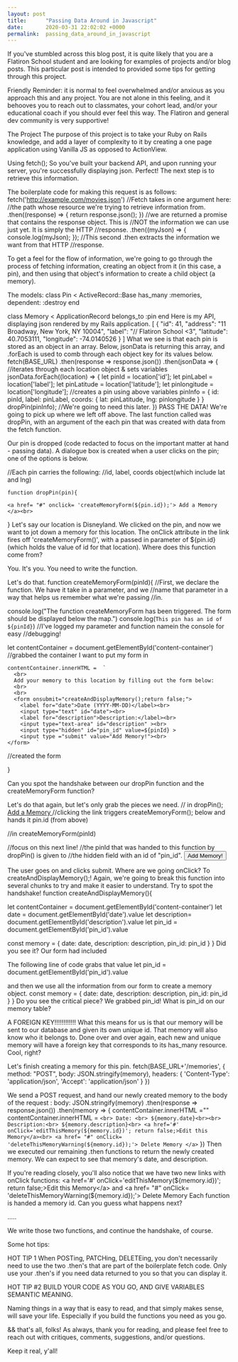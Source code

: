 ```yaml
---
layout: post
title:      "Passing Data Around in Javascript"
date:       2020-03-31 22:02:02 +0000
permalink:  passing_data_around_in_javascript
---
```



If you've stumbled across this blog post, it is quite likely that you are a Flatiron School student and are looking for examples of projects and/or blog posts. This particular post is intended to provided some tips for getting through this project.

Friendly Reminder: it is normal to feel overwhelmed and/or anxious as you approach this and any project. You are not alone in this feeling, and it behooves you to reach out to classmates, your cohort lead, and/or your educational coach if you should ever feel this way. The Flatiron and general dev community is very supportive!

The Project
The purpose of this project is to take your Ruby on Rails knowledge, and add a layer of complexity to it by creating a one page application using Vanilla JS as opposed to ActionView.

Using fetch();
So you've built your backend API, and upon running your server, you're successfully displaying json. Perfect! The next step is to retrieve this information.

The boilerplate code for making this request is as follows:
fetch('http://example.com/movies.json') 
//Fetch takes in one argument here:
//the path whose resource we're trying to retrieve information from. 
  .then((response) => {
    return response.json();
  })
//we are returned a promise that contains the response object. This is 
//NOT the information we can use just yet. It is simply the HTTP 
//response.
  .then((myJson) => {
    console.log(myJson);
  });
//This second .then extracts the information we want from that HTTP 
//response. 

To get a feel for the flow of information, we're going to go through the process of fetching information, creating an object from it (in this case, a pin), and then using that object's information to create a child object (a memory).

The models:
class Pin < ActiveRecord::Base
  has_many :memories, dependent: :destroy
end

class Memory < ApplicationRecord
  belongs_to :pin
end
Here is my API, displaying json rendered by my Rails application.
[
  {
    "id": 41,
    "address": "11 Broadway, New York, NY 10004",
    "label": "// Flatiron School <3",
    "latitude": 40.7053111,
    "longitude": -74.0140526
  }
]
What we see is that each pin is stored as an object in an array. Below, jsonData is returning this array, and .forEach is used to comb through each object key for its values below.
    fetch(BASE_URL)
    .then(response => response.json())
    .then(jsonData => {
    //iterates through each location object & sets variables
      jsonData.forEach((location) =>  {
        let pinId = location['id'];
        let pinLabel = location['label'];
        let pinLatitude = location['latitude'];
        let pinlongitude = location['longitude'];
    //creates a pin using above variables
        pinInfo = {
          id: pinId,
          label: pinLabel,
          coords: {
            lat: pinLatitude,
            lng: pinlongitude
          }
        }
        dropPin(pinInfo); //We're going to need this later. 
      })
PASS THE DATA!
We're going to pick up where we left off above. The last function called was dropPin, with an argument of the each pin that was created with data from the fetch function.

Our pin is dropped (code redacted to focus on the important matter at hand - passing data). A dialogue box is created when a user clicks on the pin; one of the options is below.

//Each pin carries the following:
//id, label, coords object(which include lat and lng)


    function dropPin(pin){

    <a href= "#" onclick= 'createMemoryForm(${pin.id});'> Add a Memory </a><br>


  }
Let's say our location is Disneyland. We clicked on the pin, and now we want to jot down a memory for this location. The onClick attribute in the link fires off 'createMemoryForm()', with a passed in parameter of ${pin.id} (which holds the value of id for that location). Where does this function come from?

You. It's you. You need to write the function.

Let's do that.
function createMemoryForm(pinId){
//First, we declare the function. We have it take in a parameter, and we 
//name that parameter in a way that helps us remember what we're passing 
//in. 

console.log("The function createMemoryForm has been triggered. The form should be displayed below the map.")
  console.log(`This pin has an id of ${pinId}`)
//I've logged my parameter and function namein the console for easy 
//debugging!

  let contentContainer = document.getElementById('content-container')
  //grabbed the container I want to put my form in

    contentContainer.innerHTML =  `
      <br>
      Add your memory to this location by filling out the form below:
      <br>
      <br>
      <form onsubmit="createAndDisplayMemory();return false;">
        <label for="date">Date (YYYY-MM-DD)</label><br>
        <input type="text" id="date"><br>
        <label for="description">Description:</label><br>
        <input type="text-area" id="description" ><br>
        <input type="hidden" id="pin_id" value=${pinId} >
        <input type ="submit" value="Add Memory!"><br>
    </form>  `
   //created the form

}

Can you spot the handshake between our dropPin function and the createMemoryForm function?

Let's do that again, but let's only grab the pieces we need.
// in dropPin();
<a href= "#" onclick= 'createMemoryForm(${pin.id});'> Add a Memory </a>
//clicking the link triggers createMemoryForm(); below and hands it pin.id (from above) 

//in createMemoryForm(pinId)
<form onsubmit="createAndDisplayMemory();return false;">
//focus on this next line! 
//the pinId that was handed to this function by dropPin() is given to 
//the hidden field with an id of "pin_id". 
<input type="hidden" id="pin_id" value=${pinId} >

<input type ="submit" value="Add Memory!">

The user goes on and clicks submit. Where are we going onClick? To createAndDisplayMemory();! Again, we're going to break this function into several chunks to try and make it easier to understand. Try to spot the handshake!
function createAndDisplayMemory(){

  let contentContainer = document.getElementById('content-container')
  let date = document.getElementById('date').value
  let description=  document.getElementById('description').value
  let pin_id = document.getElementById('pin_id').value

  const memory = {
    date: date,
    description: description,
    pin_id: pin_id
  }
}
Did you see it? Our form had included
<input type="hidden" id="pin_id" value=${pinId} >

The following line of code grabs that value
let pin_id = document.getElementById('pin_id').value

and then we use all the information from our form to create a memory object.
const memory = {
    date: date,
    description: description,
    pin_id: pin_id
  }
}
Do you see the critical piece? We grabbed pin_id! What is pin_id on our memory table?

A FOREIGN KEY!!!!!!!!!!!!
What this means for us is that our memory will be sent to our database and given its own unique id. That memory will also know who it belongs to. Done over and over again, each new and unique memory will have a foreign key that corresponds to its has_many resource. Cool, right?

Let's finish creating a memory for this pin.
fetch(BASE_URL+'/memories', {
    method: "POST",
    body: JSON.stringify(memory),
    headers: {
      'Content-Type': 'application/json',
      'Accept': 'application/json'
    }
  })

We send a POST request, and hand our newly created memory to the body of the request :
body: JSON.stringify(memory)
 .then(response => response.json())
  .then(memory => {
    contentContainer.innerHTML =""
    contentContainer.innerHTML = `
    <br>
    Date: <br>
    ${memory.date}<br><br>
    Description:<br>
     ${memory.description}<br>
     <a href='#' onClick='editThisMemory(${memory.id})'; return false;>Edit this Memory</a><br>
     <a href= "#" onClick= 'deleteThisMemoryWarning(${memory.id});'> Delete Memory </a>
    `
  })
Then we executed our remaining .then functions to return the newly created memory. We can expect to see that memory's date, and description.

If you're reading closely, you'll also notice that we have two new links with onClick functions:
<a href='#' onClick='editThisMemory(${memory.id})'; return false;>Edit this Memory</a>
and
<a href= "#" onClick= 'deleteThisMemoryWarning(${memory.id});'> Delete Memory </a>
Each function is handed a memory id. Can you guess what happens next?

.....

We write those two functions, and continue the handshake, of course.

Some hot tips:

HOT TIP 1
When POSTing, PATCHing, DELETEing, you don't necessarily need to use the two .then's that are part of the boilerplate fetch code. Only use your .then's if you need data returned to you so that you can display it.

HOT TIP #2
BUILD YOUR CODE AS YOU GO, AND GIVE VARIABLES SEMANTIC MEANING.

Naming things in a way that is easy to read, and that simply makes sense, will save your life. Especially if you build the functions you need as you go.

&& that's all, folks!
As always, thank you for reading, and please feel free to reach out with critiques, comments, suggestions, and/or questions.

Keep it real, y'all!

